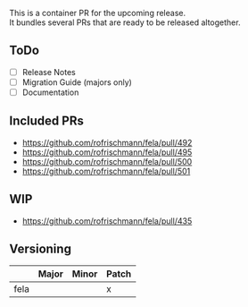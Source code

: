 This is a container PR for the upcoming release.<br>
It bundles several PRs that are ready to be released altogether.

## ToDo
- [ ] Release Notes
- [ ] Migration Guide (majors only)
- [ ] Documentation

## Included PRs
* https://github.com/rofrischmann/fela/pull/492
* https://github.com/rofrischmann/fela/pull/495
* https://github.com/rofrischmann/fela/pull/500
* https://github.com/rofrischmann/fela/pull/501

## WIP
* https://github.com/rofrischmann/fela/pull/435

## Versioning
|                                   | Major | Minor | Patch |
| --------------------------------- | ----- | ----- | ----- |
| fela                              |       |       | x     | 
